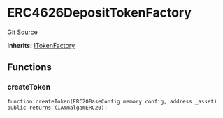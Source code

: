 # ERC4626DepositTokenFactory
[Git Source](https://github.com/Ammalgam-Protocol/core-v1/blob/922bb12a291a5f6729dd85abc24fc6fec504a108/contracts/factories/ERC4626DepositTokenFactory.sol)

**Inherits:**
[ITokenFactory](/contracts/interfaces/factories/ITokenFactory.sol/interface.ITokenFactory.md)


## Functions
### createToken


```solidity
function createToken(ERC20BaseConfig memory config, address _asset) public returns (IAmmalgamERC20);
```

